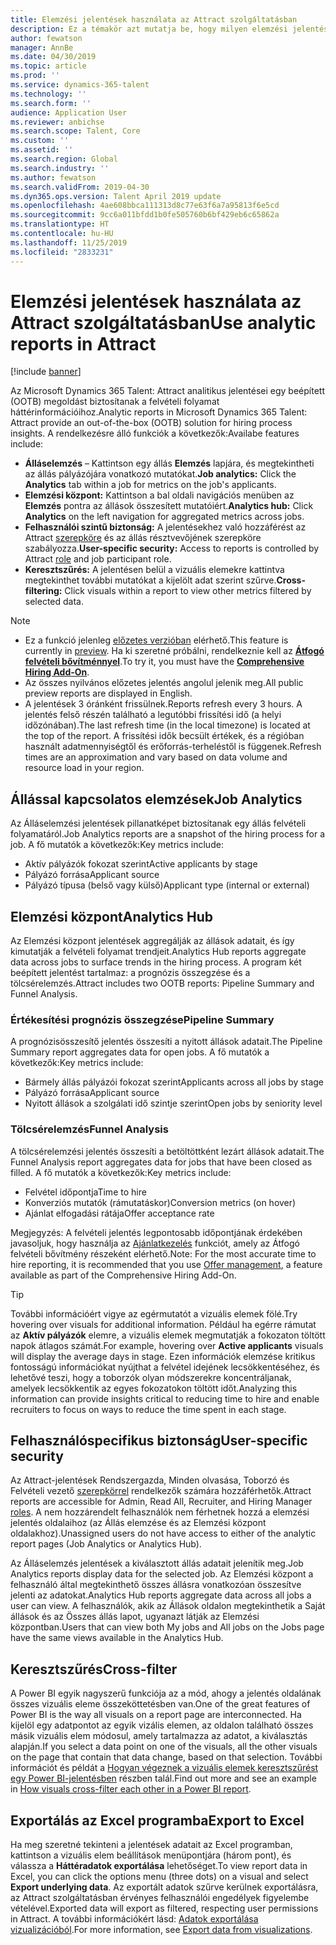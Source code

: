 ```yaml
---
title: Elemzési jelentések használata az Attract szolgáltatásban
description: Ez a témakör azt mutatja be, hogy milyen elemzési jelentések állnak rendelkezésre a toborzási folyamathoz a Microsoft Dynamics 365 Talent - Attract megoldásban
author: fewatson
manager: AnnBe
ms.date: 04/30/2019
ms.topic: article
ms.prod: ''
ms.service: dynamics-365-talent
ms.technology: ''
ms.search.form: ''
audience: Application User
ms.reviewer: anbichse
ms.search.scope: Talent, Core
ms.custom: ''
ms.assetid: ''
ms.search.region: Global
ms.search.industry: ''
ms.author: fewatson
ms.search.validFrom: 2019-04-30
ms.dyn365.ops.version: Talent April 2019 update
ms.openlocfilehash: 4ae608bbca111313d8c77e63f6a7a95813f6e5cd
ms.sourcegitcommit: 9cc6a011bfdd1b0fe505760b6bf429eb6c65862a
ms.translationtype: HT
ms.contentlocale: hu-HU
ms.lasthandoff: 11/25/2019
ms.locfileid: "2833231"
---
```

# <a name="use-analytic-reports-in-attract"></a><span data-ttu-id="b06bd-103">Elemzési jelentések használata az Attract szolgáltatásban</span><span class="sxs-lookup"><span data-stu-id="b06bd-103">Use analytic reports in Attract</span></span>

[!include [banner](includes/banner.md)]

<span data-ttu-id="b06bd-104">Az Microsoft Dynamics 365 Talent: Attract analitikus jelentései egy beépített (OOTB) megoldást biztosítanak a felvételi folyamat háttérinformációihoz.</span><span class="sxs-lookup"><span data-stu-id="b06bd-104">Analytic reports in Microsoft Dynamics 365 Talent: Attract provide an out-of-the-box (OOTB) solution for hiring process insights.</span></span> <span data-ttu-id="b06bd-105">A rendelkezésre álló funkciók a következők:</span><span class="sxs-lookup"><span data-stu-id="b06bd-105">Availabe features include:</span></span>

- <span data-ttu-id="b06bd-106">**Álláselemzés** – Kattintson egy állás **Elemzés** lapjára, és megtekintheti az állás pályázójára vonatkozó mutatókat.</span><span class="sxs-lookup"><span data-stu-id="b06bd-106">**Job analytics:** Click the **Analytics** tab within a job for metrics on the job's applicants.</span></span>
- <span data-ttu-id="b06bd-107">**Elemzési központ:** Kattintson a bal oldali navigációs menüben az **Elemzés** pontra az állások összesített mutatóiért.</span><span class="sxs-lookup"><span data-stu-id="b06bd-107">**Analytics hub:** Click **Analytics** on the left navigation for aggregated metrics across jobs.</span></span>
- <span data-ttu-id="b06bd-108">**Felhasználói szintű biztonság:** A jelentésekhez való hozzáférést az Attract [szerepköre](security-attract.md) és az állás résztvevőjének szerepköre szabályozza.</span><span class="sxs-lookup"><span data-stu-id="b06bd-108">**User-specific security:** Access to reports is controlled by Attract [role](security-attract.md) and job participant role.</span></span>
- <span data-ttu-id="b06bd-109">**Keresztszűrés:** A jelentésen belül a vizuális elemekre kattintva megtekinthet további mutatókat a kijelölt adat szerint szűrve.</span><span class="sxs-lookup"><span data-stu-id="b06bd-109">**Cross-filtering:** Click visuals within a report to view other metrics filtered by selected data.</span></span>

>[!NOTE] 
>- <span data-ttu-id="b06bd-110">Ez a funkció jelenleg [előzetes verzióban](access-preview-feature.md) elérhető.</span><span class="sxs-lookup"><span data-stu-id="b06bd-110">This feature is currently in [preview](access-preview-feature.md).</span></span> <span data-ttu-id="b06bd-111">Ha ki szeretné próbálni, rendelkeznie kell az [**Átfogó felvételi bővítménnyel**](attract-comprehensive-hiring.md).</span><span class="sxs-lookup"><span data-stu-id="b06bd-111">To try it, you must have the [**Comprehensive Hiring Add-On**](attract-comprehensive-hiring.md).</span></span>
>- <span data-ttu-id="b06bd-112">Az összes nyilvános előzetes jelentés angolul jelenik meg.</span><span class="sxs-lookup"><span data-stu-id="b06bd-112">All public preview reports are displayed in English.</span></span>
>- <span data-ttu-id="b06bd-113">A jelentések 3 óránként frissülnek.</span><span class="sxs-lookup"><span data-stu-id="b06bd-113">Reports refresh every 3 hours.</span></span> <span data-ttu-id="b06bd-114">A jelentés felső részén található a legutóbbi frissítési idő (a helyi időzónában).</span><span class="sxs-lookup"><span data-stu-id="b06bd-114">The last refresh time (in the local timezone) is located at the top of the report.</span></span> <span data-ttu-id="b06bd-115">A frissítési idők becsült értékek, és a régióban használt adatmennyiségtől és erőforrás-terheléstől is függenek.</span><span class="sxs-lookup"><span data-stu-id="b06bd-115">Refresh times are an approximation and vary based on data volume and resource load in your region.</span></span>

## <a name="job-analytics"></a><span data-ttu-id="b06bd-116">Állással kapcsolatos elemzések</span><span class="sxs-lookup"><span data-stu-id="b06bd-116">Job Analytics</span></span>

<span data-ttu-id="b06bd-117">Az Álláselemzési jelentések pillanatképet biztosítanak egy állás felvételi folyamatáról.</span><span class="sxs-lookup"><span data-stu-id="b06bd-117">Job Analytics reports are a snapshot of the hiring process for a job.</span></span>  <span data-ttu-id="b06bd-118">A fő mutatók a következők:</span><span class="sxs-lookup"><span data-stu-id="b06bd-118">Key metrics include:</span></span>

- <span data-ttu-id="b06bd-119">Aktív pályázók fokozat szerint</span><span class="sxs-lookup"><span data-stu-id="b06bd-119">Active applicants by stage</span></span>
- <span data-ttu-id="b06bd-120">Pályázó forrása</span><span class="sxs-lookup"><span data-stu-id="b06bd-120">Applicant source</span></span>
- <span data-ttu-id="b06bd-121">Pályázó típusa (belső vagy külső)</span><span class="sxs-lookup"><span data-stu-id="b06bd-121">Applicant type (internal or external)</span></span>

## <a name="analytics-hub"></a><span data-ttu-id="b06bd-122">Elemzési központ</span><span class="sxs-lookup"><span data-stu-id="b06bd-122">Analytics Hub</span></span>

<span data-ttu-id="b06bd-123">Az Elemzési központ jelentések aggregálják az állások adatait, és így kimutatják a felvételi folyamat trendjeit.</span><span class="sxs-lookup"><span data-stu-id="b06bd-123">Analytics Hub reports aggregate data across jobs to surface trends in the hiring process.</span></span> <span data-ttu-id="b06bd-124">A program két beépített jelentést tartalmaz: a prognózis összegzése és a tölcsérelemzés.</span><span class="sxs-lookup"><span data-stu-id="b06bd-124">Attract includes two OOTB reports: Pipeline Summary and Funnel Analysis.</span></span>

### <a name="pipeline-summary"></a><span data-ttu-id="b06bd-125">Értékesítési prognózis összegzése</span><span class="sxs-lookup"><span data-stu-id="b06bd-125">Pipeline Summary</span></span>

<span data-ttu-id="b06bd-126">A prognózisösszesítő jelentés összesíti a nyitott állások adatait.</span><span class="sxs-lookup"><span data-stu-id="b06bd-126">The Pipeline Summary report aggregates data for open jobs.</span></span> <span data-ttu-id="b06bd-127">A fő mutatók a következők:</span><span class="sxs-lookup"><span data-stu-id="b06bd-127">Key metrics include:</span></span>

- <span data-ttu-id="b06bd-128">Bármely állás pályázói fokozat szerint</span><span class="sxs-lookup"><span data-stu-id="b06bd-128">Applicants across all jobs by stage</span></span>
- <span data-ttu-id="b06bd-129">Pályázó forrása</span><span class="sxs-lookup"><span data-stu-id="b06bd-129">Applicant source</span></span>
- <span data-ttu-id="b06bd-130">Nyitott állások a szolgálati idő szintje szerint</span><span class="sxs-lookup"><span data-stu-id="b06bd-130">Open jobs by seniority level</span></span>

### <a name="funnel-analysis"></a><span data-ttu-id="b06bd-131">Tölcsérelemzés</span><span class="sxs-lookup"><span data-stu-id="b06bd-131">Funnel Analysis</span></span>

<span data-ttu-id="b06bd-132">A tölcsérelemzési jelentés összesíti a betöltöttként lezárt állások adatait.</span><span class="sxs-lookup"><span data-stu-id="b06bd-132">The Funnel Analysis report aggregates data for jobs that have been closed as filled.</span></span> <span data-ttu-id="b06bd-133">A fő mutatók a következők:</span><span class="sxs-lookup"><span data-stu-id="b06bd-133">Key metrics include:</span></span>

- <span data-ttu-id="b06bd-134">Felvétel időpontja</span><span class="sxs-lookup"><span data-stu-id="b06bd-134">Time to hire</span></span>
- <span data-ttu-id="b06bd-135">Konverziós mutatók (rámutatáskor)</span><span class="sxs-lookup"><span data-stu-id="b06bd-135">Conversion metrics (on hover)</span></span>
- <span data-ttu-id="b06bd-136">Ajánlat elfogadási rátája</span><span class="sxs-lookup"><span data-stu-id="b06bd-136">Offer acceptance rate</span></span>

<span data-ttu-id="b06bd-137">Megjegyzés: A felvételi jelentés legpontosabb időpontjának érdekében javasoljuk, hogy használja az [Ajánlatkezelés](offer-setup.md) funkciót, amely az Átfogó felvételi bővítmény részeként elérhető.</span><span class="sxs-lookup"><span data-stu-id="b06bd-137">Note: For the most accurate time to hire reporting, it is recommended that you use [Offer management](offer-setup.md), a feature available as part of the Comprehensive Hiring Add-On.</span></span>

>[!TIP] 
><span data-ttu-id="b06bd-138">További információért vigye az egérmutatót a vizuális elemek fölé.</span><span class="sxs-lookup"><span data-stu-id="b06bd-138">Try hovering over visuals for additional information.</span></span> <span data-ttu-id="b06bd-139">Például ha egérre rámutat az **Aktív pályázók** elemre, a vizuális elemek megmutatják a fokozaton töltött napok átlagos számát.</span><span class="sxs-lookup"><span data-stu-id="b06bd-139">For example, hovering over **Active applicants** visuals will display the average days in stage.</span></span> <span data-ttu-id="b06bd-140">Ezen információk elemzése kritikus fontosságú információkat nyújthat a felvétel idejének lecsökkentéséhez, és lehetővé teszi, hogy a toborzók olyan módszerekre koncentráljanak, amelyek lecsökkentik az egyes fokozatokon töltött időt.</span><span class="sxs-lookup"><span data-stu-id="b06bd-140">Analyzing this information can provide insights critical to reducing time to hire and enable recruiters to focus on ways to reduce the time spent in each stage.</span></span>

## <a name="user-specific-security"></a><span data-ttu-id="b06bd-141">Felhasználóspecifikus biztonság</span><span class="sxs-lookup"><span data-stu-id="b06bd-141">User-specific security</span></span>

<span data-ttu-id="b06bd-142">Az Attract-jelentések Rendszergazda, Minden olvasása, Toborzó és Felvételi vezető [szerepkörrel](security-attract.md) rendelkezők számára hozzáférhetők.</span><span class="sxs-lookup"><span data-stu-id="b06bd-142">Attract reports are accessible for Admin, Read All, Recruiter, and Hiring Manager [roles](security-attract.md).</span></span> <span data-ttu-id="b06bd-143">A nem hozzárendelt felhasználók nem férhetnek hozzá a elemzési jelentés oldalaihoz (az Állás elemzése és az Elemzési központ oldalakhoz).</span><span class="sxs-lookup"><span data-stu-id="b06bd-143">Unassigned users do not have access to either of the analytic report pages (Job Analytics or Analytics Hub).</span></span>

<span data-ttu-id="b06bd-144">Az Álláselemzés jelentések a kiválasztott állás adatait jelenítik meg.</span><span class="sxs-lookup"><span data-stu-id="b06bd-144">Job Analytics reports display data for the selected job.</span></span> <span data-ttu-id="b06bd-145">Az Elemzési központ a felhasználó által megtekinthető összes állásra vonatkozóan összesítve jelenti az adatokat.</span><span class="sxs-lookup"><span data-stu-id="b06bd-145">Analytics Hub reports aggregate data across all jobs a user can view.</span></span> <span data-ttu-id="b06bd-146">A felhasználók, akik az Állások oldalon megtekinthetik a Saját állások és az Összes állás lapot, ugyanazt látják az Elemzési központban.</span><span class="sxs-lookup"><span data-stu-id="b06bd-146">Users that can view both My jobs and All jobs on the Jobs page have the same views available in the Analytics Hub.</span></span>

## <a name="cross-filter"></a><span data-ttu-id="b06bd-147">Keresztszűrés</span><span class="sxs-lookup"><span data-stu-id="b06bd-147">Cross-filter</span></span>

<span data-ttu-id="b06bd-148">A Power BI egyik nagyszerű funkciója az a mód, ahogy a jelentés oldalának összes vizuális eleme összeköttetésben van.</span><span class="sxs-lookup"><span data-stu-id="b06bd-148">One of the great features of Power BI is the way all visuals on a report page are interconnected.</span></span> <span data-ttu-id="b06bd-149">Ha kijelöl egy adatpontot az egyik vizális elemen, az oldalon található összes másik vizuális elem módosul, amely tartalmazza az adatot, a kiválasztás alapján.</span><span class="sxs-lookup"><span data-stu-id="b06bd-149">If you select a data point on one of the visuals, all the other visuals on the page that contain that data change, based on that selection.</span></span> <span data-ttu-id="b06bd-150">További információt és példát a [Hogyan végeznek a vizuális elemek keresztszűrést egy Power BI-jelentésben](https://docs.microsoft.com/power-bi/consumer/end-user-interactions) részben talál.</span><span class="sxs-lookup"><span data-stu-id="b06bd-150">Find out more and see an example in [How visuals cross-filter each other in a Power BI report](https://docs.microsoft.com/power-bi/consumer/end-user-interactions).</span></span>

## <a name="export-to-excel"></a><span data-ttu-id="b06bd-151">Exportálás az Excel programba</span><span class="sxs-lookup"><span data-stu-id="b06bd-151">Export to Excel</span></span>

<span data-ttu-id="b06bd-152">Ha meg szeretné tekinteni a jelentések adatait az Excel programban, kattintson a vizuális elem beállítások menüpontjára (három pont), és válassza a **Háttéradatok exportálása** lehetőséget.</span><span class="sxs-lookup"><span data-stu-id="b06bd-152">To view report data in Excel, you can click the options menu (three dots) on a visual and select **Export underlying data**.</span></span> <span data-ttu-id="b06bd-153">Az exportált adatok szűrve kerülnek exportálásra, az Attract szolgáltatásban érvényes felhasználói engedélyek figyelembe vételével.</span><span class="sxs-lookup"><span data-stu-id="b06bd-153">Exported data will export as filtered, respecting user permissions in Attract.</span></span> <span data-ttu-id="b06bd-154">A további információkért lásd: [Adatok exportálása vizualizációból](https://docs.microsoft.com/power-bi/visuals/power-bi-visualization-export-data).</span><span class="sxs-lookup"><span data-stu-id="b06bd-154">For more information, see [Export data from visualizations](https://docs.microsoft.com/power-bi/visuals/power-bi-visualization-export-data).</span></span>

